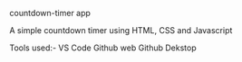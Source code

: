 countdown-timer app

A simple countdown timer using HTML, CSS and Javascript

Tools used:-
VS Code
Github web
Github Dekstop
